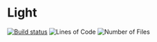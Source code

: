 # Light

[![Build status](https://ci.appveyor.com/api/projects/status/nnfusmdujqft9xr4?svg=true)](https://ci.appveyor.com/project/hakudoshi23/light)
![Lines of Code](https://tokei.rs/b1/github/hakudoshi23/light)
![Number of Files](https://tokei.rs/b1/github/hakudoshi23/light?category=files)
